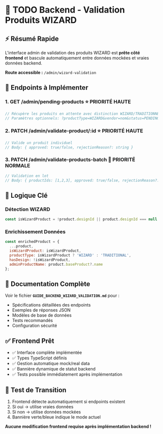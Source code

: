 # 🚀 TODO Backend - Validation Produits WIZARD

## ⚡ Résumé Rapide

L'interface admin de validation des produits WIZARD est **prête côté frontend** et bascule automatiquement entre données mockées et vraies données backend.

**Route accessible :** `/admin/wizard-validation`

## 🎯 Endpoints à Implémenter

### 1. **GET /admin/pending-products** ⭐ PRIORITÉ HAUTE
```javascript
// Récupère les produits en attente avec distinction WIZARD/TRADITIONNEL
// Paramètres optionnels: ?productType=WIZARD&vendor=nom&status=PENDING
```

### 2. **PATCH /admin/validate-product/:id** ⭐ PRIORITÉ HAUTE
```javascript
// Valide un produit individuel
// Body: { approved: true/false, rejectionReason?: string }
```

### 3. **PATCH /admin/validate-products-batch** 🔹 PRIORITÉ NORMALE
```javascript
// Validation en lot
// Body: { productIds: [1,2,3], approved: true/false, rejectionReason?: string }
```

## 🔧 Logique Clé

### Détection WIZARD
```javascript
const isWizardProduct = !product.designId || product.designId === null || product.designId === 0;
```

### Enrichissement Données
```javascript
const enrichedProduct = {
  ...product,
  isWizardProduct: isWizardProduct,
  productType: isWizardProduct ? 'WIZARD' : 'TRADITIONAL',
  hasDesign: !isWizardProduct,
  adminProductName: product.baseProduct?.name
};
```

## 📄 Documentation Complète
Voir le fichier **`GUIDE_BACKEND_WIZARD_VALIDATION.md`** pour :
- Spécifications détaillées des endpoints
- Exemples de réponses JSON
- Modèles de base de données
- Tests recommandés
- Configuration sécurité

## ✅ Frontend Prêt
- ✅ Interface complète implémentée
- ✅ Types TypeScript définis
- ✅ Gestion automatique mock/real data
- ✅ Bannière dynamique de statut backend
- ✅ Tests possible immédiatement après implémentation

## 🔄 Test de Transition
1. Frontend détecte automatiquement si endpoints existent
2. Si oui → utilise vraies données
3. Si non → utilise données mockées
4. Bannière verte/bleue indique le mode actuel

**Aucune modification frontend requise après implémentation backend !**